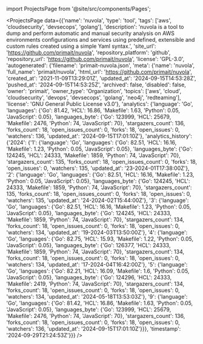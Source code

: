 
import ProjectsPage from '@site/src/components/Pages';

<ProjectsPage
    data={{'name': 'nuvola', 'type': 'tool', 'tags': ['aws', 'cloudsecurity', 'devsecops', 'golang'], 'description': 'nuvola is a tool to dump and perform automatic and manual security analysis on AWS environments configurations and services using predefined, extensible and custom rules created using a simple Yaml syntax.', 'site_url': 'https://github.com/primait/nuvola', 'repository_platform': 'github', 'repository_url': 'https://github.com/primait/nuvola', 'license': 'GPL-3.0', 'autogenerated': {'filename': 'primait-nuvola.json', 'meta': {'name': 'nuvola', 'full_name': 'primait/nuvola', 'html_url': 'https://github.com/primait/nuvola', 'created_at': '2021-11-09T13:29:01Z', 'updated_at': '2024-09-15T14:53:28Z', 'pushed_at': '2024-09-15T14:53:25Z', 'archived': false, 'disabled': false, 'owner': 'primait', 'owner_type': 'Organization', 'topics': ['aws', 'cloud', 'cloudsecurity', 'devops', 'devsecops', 'golang', 'neo4j', 'redteaming'], 'license': 'GNU General Public License v3.0'}, 'analytics': {'language': 'Go', 'languages': {'Go': 81.42, 'HCL': 16.86, 'Makefile': 1.63, 'Python': 0.05, 'JavaScript': 0.05}, 'languages_byte': {'Go': 123999, 'HCL': 25679, 'Makefile': 2476, 'Python': 74, 'JavaScript': 70}, 'stargazers_count': 136, 'forks_count': 18, 'open_issues_count': 0, 'forks': 18, 'open_issues': 0, 'watchers': 136, 'updated_at': '2024-09-15T17:01:10Z'}, 'analytics_history': {'2024': {'1': {'language': 'Go', 'languages': {'Go': 82.51, 'HCL': 16.16, 'Makefile': 1.23, 'Python': 0.05, 'JavaScript': 0.05}, 'languages_byte': {'Go': 124245, 'HCL': 24333, 'Makefile': 1859, 'Python': 74, 'JavaScript': 70}, 'stargazers_count': 135, 'forks_count': 18, 'open_issues_count': 0, 'forks': 18, 'open_issues': 0, 'watchers': 135, 'updated_at': '23-2024-01T17:38:00Z'}, '2': {'language': 'Go', 'languages': {'Go': 82.51, 'HCL': 16.16, 'Makefile': 1.23, 'Python': 0.05, 'JavaScript': 0.05}, 'languages_byte': {'Go': 124245, 'HCL': 24333, 'Makefile': 1859, 'Python': 74, 'JavaScript': 70}, 'stargazers_count': 135, 'forks_count': 18, 'open_issues_count': 0, 'forks': 18, 'open_issues': 0, 'watchers': 135, 'updated_at': '24-2024-02T15:44:00Z'}, '3': {'language': 'Go', 'languages': {'Go': 82.51, 'HCL': 16.16, 'Makefile': 1.23, 'Python': 0.05, 'JavaScript': 0.05}, 'languages_byte': {'Go': 124245, 'HCL': 24333, 'Makefile': 1859, 'Python': 74, 'JavaScript': 70}, 'stargazers_count': 134, 'forks_count': 18, 'open_issues_count': 0, 'forks': 18, 'open_issues': 0, 'watchers': 134, 'updated_at': '19-2024-03T13:50:00Z'}, '4': {'language': 'Go', 'languages': {'Go': 82.75, 'HCL': 15.93, 'Makefile': 1.22, 'Python': 0.05, 'JavaScript': 0.05}, 'languages_byte': {'Go': 126377, 'HCL': 24333, 'Makefile': 1859, 'Python': 74, 'JavaScript': 70}, 'stargazers_count': 134, 'forks_count': 18, 'open_issues_count': 0, 'forks': 18, 'open_issues': 0, 'watchers': 134, 'updated_at': '17-2024-04T16:42:00Z'}, '5': {'language': 'Go', 'languages': {'Go': 82.21, 'HCL': 16.09, 'Makefile': 1.6, 'Python': 0.05, 'JavaScript': 0.05}, 'languages_byte': {'Go': 124296, 'HCL': 24333, 'Makefile': 2419, 'Python': 74, 'JavaScript': 70}, 'stargazers_count': 134, 'forks_count': 18, 'open_issues_count': 0, 'forks': 18, 'open_issues': 0, 'watchers': 134, 'updated_at': '2024-05-18T13:53:03Z'}, '9': {'language': 'Go', 'languages': {'Go': 81.42, 'HCL': 16.86, 'Makefile': 1.63, 'Python': 0.05, 'JavaScript': 0.05}, 'languages_byte': {'Go': 123999, 'HCL': 25679, 'Makefile': 2476, 'Python': 74, 'JavaScript': 70}, 'stargazers_count': 136, 'forks_count': 18, 'open_issues_count': 0, 'forks': 18, 'open_issues': 0, 'watchers': 136, 'updated_at': '2024-09-15T17:01:10Z'}}}, 'timestamp': '2024-09-29T21:24:53Z'}}}
/>
